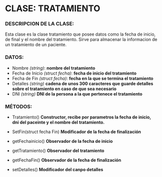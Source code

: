 # CLASE: TRATAMIENTO
### DESCRIPCION DE LA CLASE:
Esta clase es la clase tratamiento que posee datos como la fecha de inicio, de final y el nombre del tratamiento. Sirve para almacenar la
informacion de un tratamiento de un paciente.

### DATOS:
+ Nombre _(string)_:  **nombre del tratamiento**
+ Fecha de Inicio _(struct fecha)_: **fecha de inicio del tratamiento**
+ Fecha de Fin _(struct fecha)_: **fecha en la que se termina el tratamiento**
+ Detalles _(string)_ **cadena de unos 300 caracteres que guarde detalles sobre el tratamiento en caso de que sea necesario**
+ DNI _(string)_ **DNI de la persona a la que pertenece el tratamiento** 

### MÉTODOS:
- Tratamiento() **Constructor, recibe por parametros la fecha de inicio, dni del paceinte y el nombre del tratamiento.**
+ SetFin(struct fecha Fin) **Modificador de la fecha de finalización**
- getFechainicio() **Observador de la fecha de inicio**
+ getTratamiento() **Observador del tratamiento**
- getFechaFin() **Observador de la fecha de finalización**
+ setDetalles() **Modificador del canpo detalles**
